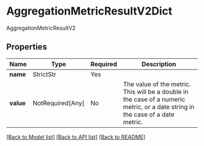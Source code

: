 # AggregationMetricResultV2Dict

AggregationMetricResultV2

## Properties
| Name | Type | Required | Description |
| ------------ | ------------- | ------------- | ------------- |
**name** | StrictStr | Yes |  |
**value** | NotRequired[Any] | No | The value of the metric. This will be a double in the case of a numeric metric, or a date string in the case of a date metric.  |


[[Back to Model list]](../../../README.md#models-v1-link) [[Back to API list]](../../../README.md#documentation-for-api-endpoints) [[Back to README]](../../../README.md)
